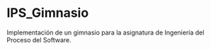 # IPS_Gimnasio
Implementación de un gimnasio para la asignatura de Ingeniería del Proceso del Software.
